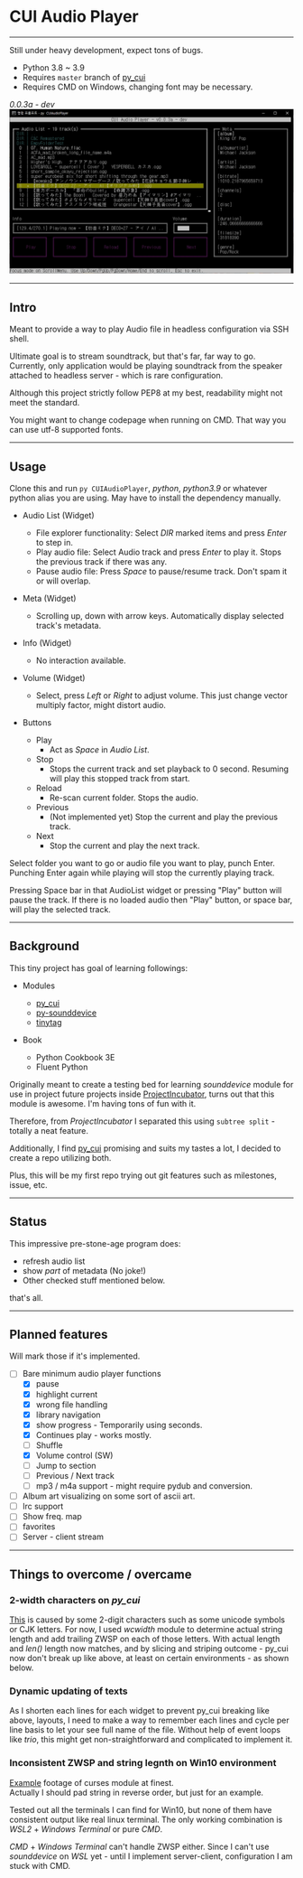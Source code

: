 # CUI Audio Player

---

Still under heavy development, expect tons of bugs.

- Python 3.8 ~ 3.9
- Requires ```master``` branch of [py_cui](https://github.com/jwlodek/py_cui)
- Requires CMD on Windows, changing font may be necessary.

*0.0.3a - dev*  
![](Demo/Images/Demo.webp)

---

## Intro

Meant to provide a way to play Audio file in headless configuration via SSH shell.

Ultimate goal is to stream soundtrack, but that's far, far way to go.
Currently, only application would be playing soundtrack from the speaker attached to headless server - which is rare
configuration.  

Although this project strictly follow PEP8 at my best, readability might not meet the standard.

You might want to change codepage when running on CMD. That way you can use utf-8 supported fonts.

---

## Usage

Clone this and run ```py CUIAudioPlayer```, *python*, *python3.9* or whatever python alias you are using.
May have to install the dependency manually.

- Audio List (Widget)
    - File explorer functionality: Select *DIR* marked items and press *Enter* to step in.
    - Play audio file: Select Audio track and press *Enter* to play it. Stops the previous track if there was any.
    - Pause audio file: Press *Space* to pause/resume track. Don't spam it or will overlap.

- Meta (Widget)
    - Scrolling up, down with arrow keys. Automatically display selected track's metadata.

- Info (Widget)
    - No interaction available.

- Volume (Widget)
    - Select, press *Left* or *Right* to adjust volume. This just change vector multiply factor, might distort audio.

- Buttons
    - Play
      - Act as *Space* in *Audio List*.
    - Stop
      - Stops the current track and set playback to 0 second.  Resuming will play this stopped track from start.
    - Reload
      - Re-scan current folder. Stops the audio.
    - Previous
      - (Not implemented yet) Stop the current and play the previous track.
    - Next
      - Stop the current and play the next track.

Select folder you want to go or audio file you want to play, punch Enter.
Punching Enter again while playing will stop the currently playing track.

Pressing Space bar in that AudioList widget or pressing "Play" button will pause the track.
If there is no loaded audio then "Play" button, or space bar, will play the selected track.

---
## Background

This tiny project has goal of learning followings:
 - Modules
   - [py_cui](https://github.com/jwlodek/py_cui)
   - [py-sounddevice](https://github.com/spatialaudio/python-sounddevice)
   - [tinytag](https://github.com/devsnd/tinytag)
  
 - Book
   - Python Cookbook 3E
   - Fluent Python

Originally meant to create a testing bed for learning *sounddevice* module for use in project
 future projects inside [ProjectIncubator](github.com/jupiterbjy/ProjectIncubator), turns out that this module is
awesome. I'm having tons of fun with it.

Therefore, from *ProjectIncubator* I separated this using ```subtree split``` - totally a neat feature.

Additionally, I find [py_cui](https://github.com/jwlodek/py_cui) promising and suits my tastes a lot,
I decided to create a repo utilizing both.

Plus, this will be my first repo trying out git features such as milestones, issue, etc.

---
## Status

This impressive pre-stone-age program does:
- refresh audio list
- show *part* of metadata (No joke!)
- Other checked stuff mentioned below.

that's all.

---
## Planned features
Will mark those if it's implemented.
- [ ] Bare minimum audio player functions
    - [x] pause
    - [x] highlight current
    - [x] wrong file handling
    - [x] library navigation
    - [x] show progress - Temporarily using seconds.
    - [x] Continues play - works mostly.
    - [ ] Shuffle
    - [x] Volume control (SW)
    - [ ] Jump to section
    - [ ] Previous / Next track
    - [ ] mp3 / m4a support - might require pydub and conversion.
- [ ] Album art visualizing on some sort of ascii art.
- [ ] lrc support
- [ ] Show freq. map
- [ ] favorites
- [ ] Server - client stream

---
## Things to overcome / overcame

### 2-width characters on *py_cui*
  [This](Demo/Images/compare_before.png) is caused by some 2-digit characters such as some unicode symbols or CJK letters.
  For now, I used *wcwidth* module to determine actual string length and add trailing ZWSP on each of those letters.
  With actual length and *len()* length now matches, and by slicing and striping outcome - py_cui now don't break up
  like above, at least on certain environments - as shown below.
 
### Dynamic updating of texts
  As I shorten each lines for each widget to prevent py_cui breaking like above, layouts, I need to make a way to
  remember each lines and cycle per line basis to let your see full name of the file. Without help of event loops like
  *trio*, this might get non-straightforward and complicated to implement it.

### Inconsistent ZWSP and string legnth on Win10 environment
  [Example](Demo/Images/trouble_1.png) footage of curses module at finest.  
  Actually I should pad string in reverse order, but just for an example.
 
  Tested out all the terminals I can find for Win10, but none of them have consistent output like real linux terminal. 
  The only working combination is *WSL2* + *Windows Terminal* or pure *CMD*.
  
  *CMD* + *Windows Terminal*
  can't handle ZWSP either. Since I can't use *sounddevice* on *WSL* yet - until I implement server-client,
  configuration I am stuck with CMD.
